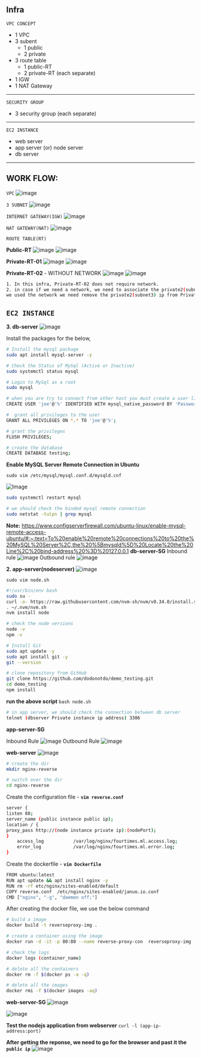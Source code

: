 Infra
-----
`VPC CONCEPT`
- 1 VPC
- 3 subent
    - 1 public
    - 2 private
- 3 route table
    - 1 public-RT
    - 2 private-RT (each separate)
- 1 IGW
- 1 NAT Gateway
--------
`SECURITY GROUP`
- 3 security group (each separate)
--------------
`EC2 INSTANCE`
- web server
- app server (or) node server
- db server
-------------
WORK FLOW:
----
`VPC`
![image](https://github.com/januo-org/proof-of-concepts/assets/91359308/a5b55117-bdb7-4a89-8d5c-6f9927a9db4a)

`3 SUBNET`
![image](https://github.com/januo-org/proof-of-concepts/assets/91359308/55112194-7997-49c5-877e-30019aabd4c2)

`INTERNET GATEWAY(IGW)`
![image](https://github.com/januo-org/proof-of-concepts/assets/91359308/4a75eae7-81a5-4dbf-8692-12e5c8032053)

`NAT GATEWAY(NAT)`
![image](https://github.com/januo-org/proof-of-concepts/assets/91359308/e9d25fab-db26-4359-ad3f-d3c5ec9468e9)

`ROUTE TABLE(RT)`

**Public-RT**
![image](https://github.com/januo-org/proof-of-concepts/assets/91359308/41ed22bc-a752-48d3-8a0d-31ab9b6430ca)
![image](https://github.com/januo-org/proof-of-concepts/assets/91359308/f84e6599-bb58-40d0-a666-8bf87f1d646b)

**Private-RT-01**
![image](https://github.com/januo-org/proof-of-concepts/assets/91359308/678ac1ce-7c5f-49b2-8117-889184408a88)
![image](https://github.com/januo-org/proof-of-concepts/assets/91359308/ad95f83f-4dab-4b6d-9a02-64e8274d3bfa)

**Private-RT-02** - WITHOUT NETWORK
![image](https://github.com/januo-org/proof-of-concepts/assets/91359308/67779d97-4173-40a9-b6a4-350a000caa68)
![image](https://github.com/januo-org/proof-of-concepts/assets/91359308/ad6a6582-b028-469d-98e7-8e8812778da1)
```bash
1. In this infra, Private-RT-02 does not require network.
2. in case if we need a network, we need to associate the private2(subnet3) ip in Private-RT-01 route table. after 
we used the network we need remove the private2(subnet3) ip from Private-RT-01 and associate thePrivate-RT-02 RT.
```
`EC2 INSTANCE`
---
**3. db-server**
![image](https://github.com/januo-org/proof-of-concepts/assets/91359308/5a612442-d642-44f0-89e9-ba0244cd1660)

Install the packages for the below,
```sh
# Install the mysql package
sudo apt install mysql-server -y

# Check the Status of MySql (Active or Inactive)
sudo systemctl status mysql

# Login to MySql as a root
sudo mysql

# when you are try to connect from other host you must create a user like this
CREATE USER 'joe'@'%' IDENTIFIED WITH mysql_native_password BY 'Password@123';

#  grant all privileges to the user
GRANT ALL PRIVILEGES ON *.* TO 'joe'@'%';

# grant the privileges
FLUSH PRIVILEGES;

# create the database
CREATE DATABASE testing;
```
**Enable MySQL Server Remote Connection in Ubuntu**

`sudo vim /etc/mysql/mysql.conf.d/mysqld.cnf`

![Image](https://github.com/januo-org/proof-of-concepts/assets/91359308/c6863fef-e614-4358-95f1-3ad60d4a4e51)

```sh
sudo systemctl restart mysql

# we should check the binded mysql remote connection
sudo netstat -tulpn | grep mysql
```

**Note:**
https://www.configserverfirewall.com/ubuntu-linux/enable-mysql-remote-access-ubuntu/#:~:text=To%20enable%20remote%20connections%20to%20the%20MySQL%20Server%2C,the%20%5Bmysqld%5D%20Locate%20the%20Line%2C%20bind-address%20%3D%20127.0.0.1
**db-server-SG**
Inbound rule
![image](https://github.com/januo-org/proof-of-concepts/assets/91359308/4c98997c-2aa7-4e55-90fd-f11df51779f8)
Outbound rule
![image](https://github.com/januo-org/proof-of-concepts/assets/91359308/71ff554e-9ed1-471e-adbe-f168e001e180)

**2. app-server(nodeserver)**
![image](https://github.com/januo-org/proof-of-concepts/assets/91359308/10a0bd39-389f-44e1-adbd-e0d68351c37b)


`sudo vim node.sh`
```sh
#!/usr/bin/env bash
sudo su -
curl -o- https://raw.githubusercontent.com/nvm-sh/nvm/v0.34.0/install.sh | bash
. ~/.nvm/nvm.sh
nvm install node

# check the node versions
node -v
npm -v

# Install Git 
sudo apt update -y
sudo apt install git -y
git --version

# clone repository from GitHub
git clone https://github.com/dodonotdo/demo_testing.git
cd demo_testing
npm install
```
**run the above script**
`bash node.sh`
```bash
# in app server, we should check the connection between db server
telnet (dbserver Private instance ip address) 3306
```
**app-server-SG**

Inbound Rule
![image](https://github.com/januo-org/proof-of-concepts/assets/91359308/28678069-1d9d-4034-8a8c-f58fc99e2654)
Outbound Rule
![image](https://github.com/januo-org/proof-of-concepts/assets/91359308/cbc596b3-6480-4637-a92c-bf4c92834018)

**web-server**
![image](https://github.com/januo-org/proof-of-concepts/assets/91359308/e2813c20-6ab5-4c49-b55b-f3aa030ae629)


```sh
# create the dir
mkdir nginx-reverse

# switch over the dir
cd nginx-reverse
```

Create the configuration file -  **`vim reverse.conf`**

```sh
server {
listen 80;
server_name (public instance public ip);
location / {
proxy_pass http://(node instance private ip):(nodePort);
}
    access_log           /var/log/nginx/fourtimes.ml.access.log;
    error_log            /var/log/nginx/fourtimes.ml.error.log;
}

```
Create the dockerfile - **`vim Dockerfile`**
```sh
FROM ubuntu:latest
RUN apt update && apt install nginx -y
RUN rm -rf etc/nginx/sites-enabled/default
COPY reverse.conf  /etc/nginx/sites-enabled/januo.io.conf
CMD ["nginx", "-g", "daemon off;"]

```
After creating the docker file, we use the below command

```sh
# build a image
docker build -t reverseproxy-img .

# create a container using the image
docker run -d -it -p 80:80 --name reverse-proxy-con  reverseproxy-img

# check the logs
docker logs (container_name)

# delete all the containers
docker rm -f $(docker ps -a -q)

# delete all the images
docker rmi -f $(docker images -aq)
```
**web-server-SG**
![image](https://github.com/januo-org/proof-of-concepts/assets/91359308/36a080c8-092e-4ee5-b772-170e558e9ce4)

![image](https://github.com/januo-org/proof-of-concepts/assets/91359308/4211c054-b416-451d-8757-d8479eeb1a96)


**Test the nodejs application from webserver**
`curl -l (app-ip-address:port)`

**After getting the reponse, we need to go for the browser and past it the `public ip`**
![image](https://github.com/januo-org/proof-of-concepts/assets/91359308/a9f5ab21-68dc-4bda-b477-55597d24fd39)




